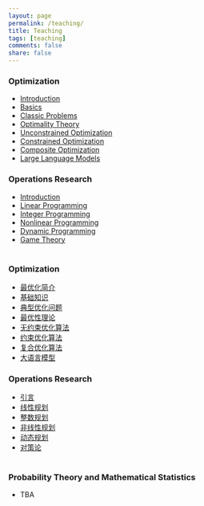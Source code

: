 ```yaml
---
layout: page
permalink: /teaching/
title: Teaching
tags: [teaching]
comments: false
share: false
---
```


### Optimization

- <a href="../teaching/现代优化方法/最优化简介.pdf" class="textlink" target="_blank"> Introduction </a> <br>
- <a href="../teaching/现代优化方法/基础知识.pdf" class="textlink" target="_blank"> Basics </a> <br>
- <a href="../teaching/现代优化方法/典型优化问题.pdf" class="textlink" target="_blank"> Classic Problems </a> <br>
- <a href="../teaching/现代优化方法/最优性理论.pdf" class="textlink" target="_blank"> Optimality Theory </a> <br>
- <a href="../teaching/现代优化方法/无约束优化算法.pdf" class="textlink" target="_blank"> Unconstrained Optimization </a> <br>
- <a href="../teaching/现代优化方法/约束优化算法.pdf" class="textlink" target="_blank"> Constrained Optimization </a> <br>
- <a href="../teaching/现代优化方法/复合优化算法.pdf" class="textlink" target="_blank"> Composite Optimization </a> <br>
- <a href="../teaching/现代优化方法/大语言模型.pdf" class="textlink" target="_blank"> Large Language Models </a> <br>


### Operations Research 

- <a href="../teaching/运筹学/引言.pdf" class="textlink" target="_blank"> Introduction </a> <br>
- <a href="../teaching/运筹学/线性规划.pdf" class="textlink" target="_blank"> Linear Programming </a> <br>
- <a href="../teaching/运筹学/整数规划.pdf" class="textlink" target="_blank"> Integer Programming </a> <br>
- <a href="../teaching/运筹学/非线性规划.pdf" class="textlink" target="_blank"> Nonlinear Programming </a> <br>
- <a href="../teaching/运筹学/动态规划.pdf" class="textlink" target="_blank"> Dynamic Programming </a><br>
- <a href="../teaching/运筹学/对策论.pdf" class="textlink" target="_blank"> Game Theory </a><br><br>


### Optimization

- <a href="../teaching/现代优化方法/最优化简介.pdf" class="textlink" target="_blank"> 最优化简介 </a> <br>
- <a href="../teaching/现代优化方法/基础知识.pdf" class="textlink" target="_blank"> 基础知识</a> <br>
- <a href="../teaching/现代优化方法/典型优化问题.pdf" class="textlink" target="_blank"> 典型优化问题 </a> <br>
- <a href="../teaching/现代优化方法/最优性理论.pdf" class="textlink" target="_blank"> 最优性理论 </a> <br>
- <a href="../teaching/现代优化方法/无约束优化算法.pdf" class="textlink" target="_blank"> 无约束优化算法 </a> <br>
- <a href="../teaching/现代优化方法/约束优化算法.pdf" class="textlink" target="_blank"> 约束优化算法 </a> <br>
- <a href="../teaching/现代优化方法/复合优化算法.pdf" class="textlink" target="_blank"> 复合优化算法 </a> <br>
- <a href="../teaching/现代优化方法/大语言模型.pdf" class="textlink" target="_blank"> 大语言模型 </a> <br>


### Operations Research 

- <a href="../teaching/运筹学/引言.pdf" class="textlink" target="_blank"> 引言 </a> <br>
- <a href="../teaching/运筹学/线性规划.pdf" class="textlink" target="_blank"> 线性规划 </a> <br>
- <a href="../teaching/运筹学/整数规划.pdf" class="textlink" target="_blank"> 整数规划 </a> <br>
- <a href="../teaching/运筹学/非线性规划.pdf" class="textlink" target="_blank"> 非线性规划 </a> <br>
- <a href="../teaching/运筹学/动态规划.pdf" class="textlink" target="_blank"> 动态规划 </a><br>
- <a href="../teaching/运筹学/对策论.pdf" class="textlink" target="_blank"> 对策论 </a><br><br>


### Probability Theory and Mathematical Statistics
- TBA
